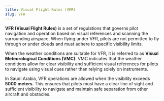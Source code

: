 ```yaml
---
title: Visual Flight Rules (VFR)
slug: VFR
---
```

**VFR (Visual Flight Rules)** is a set of regulations that governs pilot navigation and operation based on visual references and scanning the surrounding airspace. When flying under VFR, pilots are not permitted to fly through or under clouds and must adhere to specific visibility limits. 

When the weather conditions are suitable for VFR, it is referred to as **Visual Meteorological Conditions (VMC)**. VMC indicates that the weather conditions allow for clear visibility and sufficient visual references for pilots to navigate using visual cues rather than relying solely on instruments.

In Saudi Arabia, VFR operations are allowed when the visibility exceeds **5000 meters**. This ensures that pilots must have a clear line of sight and sufficient visibility to navigate and maintain safe separation from other aircraft and obstacles.